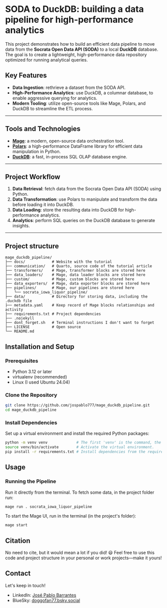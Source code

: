 # SODA to DuckDB: building a data pipeline for high-performance analytics

This project demonstrates how to build an efficient data pipeline to move data from the **Socrata Open Data API (SODA)** to a local **DuckDB** database. The goal is to create a lightweight, high-performance data repository optimized for running analytical queries.

## Key Features

- **Data Ingestion**: rethrieve a dataset from the SODA API.
- **High-Performance Analytics**: use DuckDB, a columnar database, to enable aggressive querying for analytics.
- **Modern Tooling**: utilize open-source tools like Mage, Polars, and DuckDB to streamline the ETL process.

---

## Tools and Technologies

- **[Mage](https://www.mage.ai/)**: a modern, open-source data orchestration tool.
- **[Polars](https://www.pola.rs/)**: a high-performance DataFrame library for efficient data manipulation in Python.
- **[DuckDB](https://duckdb.org/)**: a fast, in-process SQL OLAP database engine.

---

## Project Workflow

1. **Data Retrieval**: fetch data from the Socrata Open Data API (SODA) using Python.
2. **Data Transformation**: use Polars to manipulate and transform the data before loading it into DuckDB.
3. **Data Loading**: store the resulting data into DuckDB for high-performance analytics.
4. **Analytics**: perform SQL queries on the DuckDB database to generate insights.

---

## Project structure

```
mage_duckdb_pipeline/
├── docs/            # Website with the tutorial
├── communication/   # Quarto, source code of the tutorial article
├── transformers/    # Mage, transformer blocks are stored here
├── data_loaders/    # Mage, data loader blocks are stored here
├── custom/          # Mage, custom blocks are stored here
├── data_exporters/  # Mage, data exporter blocks are stored here
├── pipelines/       # Mage, our pipelines are stored here
│   └── socrata_iowa_liquor_pipeline/
├── data/            # Directory for storing data, including the .duckdb file
├── metadata.yaml    # Keep record of Mage blocks relationships and activity
├── requirements.txt # Project dependencies
├── .nojekyll
├── dont_forget.sh   # Terminal instructions I don't want to forget
├── LICENSE          # Open source
└── README.md

```

## Installation and Setup

### Prerequisites
- Python 3.12 or later
- virtualenv (recommended)
- Linux (I used Ubuntu 24.04)

### Clone the Repository
```bash
git clone https://github.com/jospablo777/mage_duckdb_pipeline.git
cd mage_duckdb_pipeline
```
### Install Dependencies
Set up a virtual environment and install the required Python packages:

```bash
python -m venv venv             # The first 'venv' is the command, the second is the name of the folder for the virtual environment.
source venv/bin/activate        # Activate the virtual environment.
pip install -r requirements.txt # Install dependencies from the requirements file.
```


## Usage

### Running the Pipeline

Run it directly from the terminal. To fetch some data, in the project folder run:

```bash
mage run . socrata_iowa_liquor_pipeline
```

To start the Mage UI, run in the terminal (in the project's folder):
```bash
mage start
```

## Citation

No need to cite, but it would mean a lot if you did! 😃 Feel free to use this code and project structure in your personal or work projects—make it yours!

## Contact

Let's keep in touch!

- LinkedIn: [José Pablo Barrantes](https://www.linkedin.com/in/jose-barrantes/)
- BlueSky: [doggofan77.bsky.social](https://bsky.app/profile/doggofan77.bsky.social)